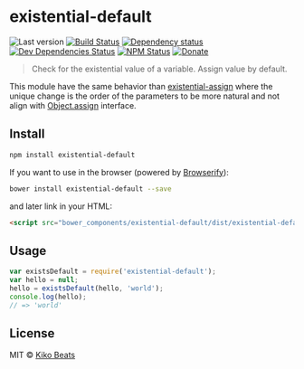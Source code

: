 # existential-default

![Last version](https://img.shields.io/github/tag/Kikobeats/existential-default.svg?style=flat-square)
[![Build Status](http://img.shields.io/travis/Kikobeats/existential-default/master.svg?style=flat-square)](https://travis-ci.org/Kikobeats/existential-default)
[![Dependency status](http://img.shields.io/david/Kikobeats/existential-default.svg?style=flat-square)](https://david-dm.org/Kikobeats/existential-default)
[![Dev Dependencies Status](http://img.shields.io/david/dev/Kikobeats/existential-default.svg?style=flat-square)](https://david-dm.org/Kikobeats/existential-default#info=devDependencies)
[![NPM Status](http://img.shields.io/npm/dm/existential-default.svg?style=flat-square)](https://www.npmjs.org/package/existential-default)
[![Donate](https://img.shields.io/badge/donate-paypal-blue.svg?style=flat-square)](https://paypal.me/kikobeats)

> Check for the existential value of a variable. Assign value by default.

This module have the same behavior than [existential-assign](https://github.com/Kikobeats/existential-assign) where the unique change is the order of the parameters to be more natural and not align with [Object.assign](https://developer.mozilla.org/en-US/docs/Web/JavaScript/Reference/Global_Objects/Object/assign) interface.

## Install

```bash
npm install existential-default
```

If you want to use in the browser (powered by [Browserify](http://browserify.org/)):

```bash
bower install existential-default --save
```

and later link in your HTML:

```html
<script src="bower_components/existential-default/dist/existential-default.js"></script>
```

## Usage

```js
var existsDefault = require('existential-default');
var hello = null;
hello = existsDefault(hello, 'world');
console.log(hello);
// => 'world'
```

## License

MIT © [Kiko Beats](http://www.kikobeats.com)
